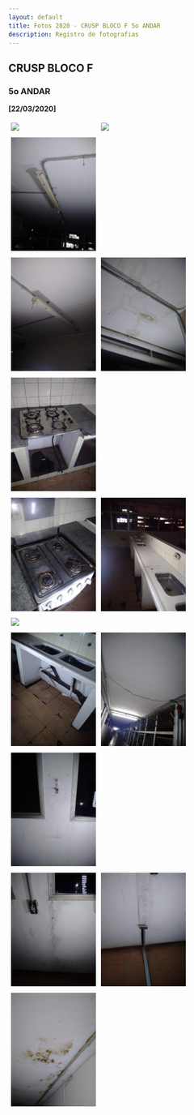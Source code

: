 ```yaml
---
layout: default
title: Fotos 2020 - CRUSP BLOCO F 5o ANDAR
description: Registro de fotografias
---
```


<!-- 
Em href="" colocar dentro das aspas o link 
do arquivo seja no drive ou no próprio github
LEMBRE-SE SEMPRE DE TORNÁ-LO PÚBLICO
-->

## CRUSP BLOCO F
### 5o ANDAR

<b>[22/03/2020]</b>
<p></p>
<div class = "row">
	<div class = "column" style="width:100%"><img src="./andar5/1.jpg"></div>
	<div class = "column" style="width:100%"><img src="./andar5/2.jpg"></div>
	<div class = "column" style="width:100%"><img src="./andar5/3.jpg"></div>
</div>
<div class = "row">
	<div class = "column" style="width:100%"><img src="./andar5/4.jpg"></div>
	<div class = "column" style="width:100%"><img src="./andar5/5.jpg"></div>
	<div class = "column" style="width:100%"><img src="./andar5/6.jpg"></div>
</div>
<div class = "row">
	<div class = "column" style="width:100%"><img src="./andar5/7.jpg"></div>
	<div class = "column" style="width:100%"><img src="./andar5/8.jpg"></div>
	<div class = "column" style="width:100%"><img src="./andar5/9.jpg"></div>
</div>
<div class = "row">
	<div class = "column" style="width:100%"><img src="./andar5/10.jpg"></div>
	<div class = "column" style="width:100%"><img src="./andar5/11.jpg"></div>
	<div class = "column" style="width:100%"><img src="./andar5/12.jpg"></div>
</div>
<div class = "row">
	<div class = "column" style="width:100%"><img src="./andar5/13.jpg"></div>
	<div class = "column" style="width:100%"><img src="./andar5/14.jpg"></div>
	<div class = "column" style="width:100%"><img src="./andar5/15.jpg"></div>
</div>


<style>
 /* Three image containers (use 25% for four, and 50% for two, etc) */
.column {
  float: left;
  width: 33.33% !important;
  padding: 5px;
}

/* Clear floats after image containers */
.row::after {
  content: "";
  clear: both;
  display: table;
} 
</style>